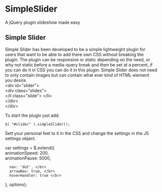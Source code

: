 # SimpleSlider
A jQuery plugin slideshow made easy

<h2>Simple Slider</h2>
Simple Slider has been developed to be a simple lightweight plugin for users that want to be able to add there own CSS without breaking the plugin. The plugin can be responsive or static depending on the need, or why not static before a media-query break and then be set at a percent, if you can do it in CSS you can do it in this plugin. Simple Slider does not need to only contain images but can contain what ever kind of HTML-element you desire.</br>
&lt;div id="slider"&gt;</br>
    &lt;div class="slides"&gt;</br>
    &lt;/li class="slide"&gt; &lt;/li&gt; </br>
    &lt;/div&gt;</br>
&lt;/div&gt;</br>

To start the plugin just add:</br>

	$( "#slider" ).simpleSlider();

Sett your personal feel to it in the CSS and change the settings in the JS settings object. 

  var settings = $.extend({ </br>
      animationSpeed: 200, </br>
      animationPause: 5000, </br>

      nav: 'dot', </br>
      arrowNav: true, </br>
      hoverHandler: true </br>
  }, options);
